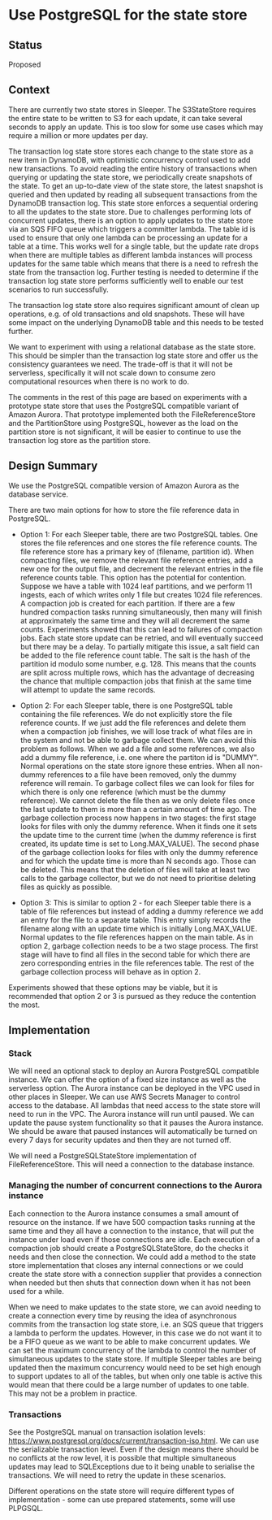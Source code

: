 # Use PostgreSQL for the state store

## Status

Proposed

## Context

There are currently two state stores in Sleeper. The S3StateStore requires the entire state to be written to S3 for each
update, it can take several seconds to apply an update. This is too slow for some use cases which may require
a million or more updates per day.

The transaction log state store stores each change to the state store as a new
item in DynamoDB, with optimistic concurrency control used to add new transactions. To avoid reading the entire
history of transactions when querying or updating the state store, we periodically create snapshots of the state.
To get an up-to-date view of the state store, the latest snapshot is queried and then updated by reading all subsequent
transactions from the DynamoDB transaction log. This state store enforces a sequential ordering to all the updates to
the state store. Due to challenges performing lots of concurrent updates, there is an option to apply updates to the
state store via an SQS FIFO queue which triggers a committer lambda. The table id is used to ensure that only one
lambda can be processing an update for a table at a time. This works well for a single table, but the update rate
drops when there are multiple tables as different lambda instances will process updates for the same table which
means that there is a need to refresh the state from the transaction log. Further testing is needed to determine
if the transaction log state store performs sufficiently well to enable our test scenarios to run successfully.

The transaction log state store also requires significant amount of clean up operations, e.g. of old transactions
and old snapshots. These will have some impact on the underlying DynamoDB table and this needs to be tested further.

We want to experiment with using a relational database as the state store. This should be simpler than the transaction
log state store and offer us the consistency guarantees we need. The trade-off is that it will not be serverless,
specifically it will not scale down to consume zero computational resources when there is no work to do.

The comments in the rest of this page are based on experiments with a prototype state store that uses the PostgreSQL
compatible variant of Amazon Aurora. That prototype implemented both the FileReferenceStore and the PartitionStore
using PostgreSQL, however as the load on the partition store is not significant, it will be easier to continue to
use the transaction log store as the partition store.

## Design Summary

We use the PostgreSQL compatible version of Amazon Aurora as the database service.

There are two main options for how to store the file reference data in PostgreSQL.

- Option 1: For each Sleeper table, there are two PostgreSQL tables. One stores the file references and one stores the
file reference counts. The file reference store has a primary key of (filename, partition id). When compacting files,
we remove the relevant file reference entries, add a new one for the output file, and decrement the relevant entries in
the file reference counts table. This option has the potential for contention. Suppose we have a table with 1024
leaf partitions, and we perform 11 ingests, each of which writes only 1 file but creates 1024 file references. A
compaction job is created for each partition. If there are a few hundred compaction tasks running simultaneously, then
many will finish at approximately the same time and they will all decrement the same counts. Experiments showed that
this can lead to failures of compaction jobs. Each state store update can be retried, and will eventually succeed but
there may be a delay. To partially mitigate this issue, a salt field can be added to the file reference count table.
The salt is the hash of the partition id modulo some number, e.g. 128. This means that the counts are split across
multiple rows, which has the advantage of decreasing the chance that multiple compaction jobs that finish at the same
time will attempt to update the same records.

- Option 2: For each Sleeper table, there is one PostgreSQL table containing the file references. We do not explicitly
store the file reference counts. If we just add the
file references and delete them when a compaction job finishes, we will lose track of what files are in the system
and not be able to garbage collect them. We can avoid this problem as follows. When we add a file and some references,
we also add a dummy file reference, i.e. one where the partiton id is "DUMMY". Normal operations on the state store
ignore these entries. When all non-dummy references to a file have been removed, only the dummy reference will remain.
To garbage collect files we can look for files for which there is only one reference (which must be the dummy
reference). We cannot delete the file then as we only delete files once the last update to them is more than a certain
amount of time ago. The garbage collection process now happens in two stages: the first stage looks for files with
only the dummy reference. When it finds one it sets the update time to the current time (when the dummy reference is
first created, its update time is set to Long.MAX_VALUE). The second phase of the garbage collection looks for files
with only the dummy reference and for which the update time is more than N seconds ago. Those can be deleted. This means
that the deletion of files will take at least two calls to the garbage collector, but we do not need to prioritise
deleting files as quickly as possible.

- Option 3: This is similar to option 2 - for each Sleeper table there is a table of file references but instead of
adding a dummy reference we add an entry for the file to a separate table. This entry simply records the filename
along with an update time which is initially Long.MAX_VALUE. Normal updates to the file references happen on the
main table. As in option 2, garbage collection needs to be a two stage process. The first stage will have to find
all files in the second table for which there are zero corresponding entries in the file references table. The rest
of the garbage collection process will behave as in option 2.

Experiments showed that these options may be viable, but it is recommended that option 2 or 3 is pursued as
they reduce the contention the most.

## Implementation

### Stack

We will need an optional stack to deploy an Aurora PostgreSQL compatible instance. We can offer the option of a fixed
size instance as well as the serverless option. The Aurora instance can be deployed in the VPC used in other places in
Sleeper. We can use AWS Secrets Manager to control access to the database. All lambdas that need access to the state
store will need to run in the VPC. The Aurora instance will run until paused. We can update the pause system
functionality so that it pauses the Aurora instance. We should be aware that paused instances will automatically be
turned on every 7 days for security updates and then they are not turned off.

We will need a PostgreSQLStateStore implementation of FileReferenceStore. This will need a connection to the database
instance.

### Managing the number of concurrent connections to the Aurora instance

Each connection to the Aurora instance consumes a small amount of resource on the instance. If we have 500 compaction
tasks running at the same time and they all have a connection to the instance, that will put the instance under load
even if those connections are idle. Each execution of a compaction job should create a PostgreSQLStateStore, do the
checks it needs and then close the connection. We could add a method to the state store implementation that closes
any internal connections or we could create the state store with a connection supplier that provides a connection
when needed but then shuts that connection down when it has not been used for a while.

When we need to make updates to the state store, we can avoid needing to create a connection every time by reusing
the idea of asynchronous commits from the transaction log state store, i.e. an SQS queue that triggers a lambda to
perform the updates. However, in this case we do not want it to be a FIFO queue as we want to be able to make
concurrent updates. We can set the maximum concurrency of the lambda to control the number of simultaneous updates to
the state store. If multiple Sleeper tables are being updated then the maximum concurrency would need to be set high
enough to support updates to all of the tables, but when only one table is active this would mean that there could be
a large number of updates to one table. This may not be a problem in practice.

### Transactions

See the PostgreSQL manual on transaction isolation levels: https://www.postgresql.org/docs/current/transaction-iso.html.
We can use the serializable transaction level. Even if the design means there should be no conflicts at the row level,
it is possible that multiple simultaneous updates may lead to SQLExceptions due to it being unable to serialise the
transactions. We will need to retry the update in these scenarios.

Different operations on the state store will require different types of implementation - some can use prepared
statements, some will use PLPGSQL.
